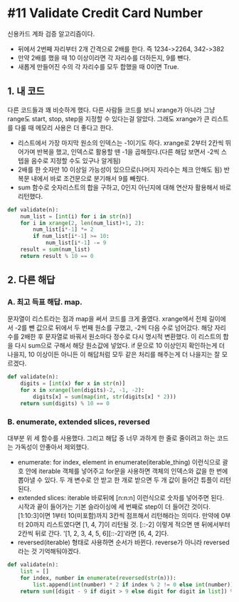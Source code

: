 # #11 Validate Credit Card Number
신용카드 계좌 검증 알고리즘이다.

- 뒤에서 2번째 자리부터 2개 간격으로 2배를 한다. 즉 1234->2264, 342->382
- 만약 2배를 했을 때 10 이상이라면 각 자리수를 더하든지, 9를 뺸다.
- 새롭게 만들어진 수의 각 자리수를 모두 합했을 때 0이면 True.

## 1. 내 코드
다른 코드들과 꽤 비슷하게 했다. 다른 사람들 코드를 보니 xrange가 아니라 그냥 range도 start, stop, step을 지정할 수 있다는걸 알았다. 그래도 xrange가 큰 리스트를 다룰 때 메모리 사용은 더 좋다고 한다.

- 리스트에서 가장 마지막 원소의 인덱스는 -1이기도 하다. xrange로 2부터 2칸씩 뛰어가며 반복을 했고, 인덱스로 활용할 땐 -1을 곱해줬다.(다른 해답 보면서 -2씩 스텝을 음수로 지정할 수도 있구나 알게됨)
- 2배를 한 숫자만 10 이상일 가능성이 있으므로(나머지 자리수는 체크 안해도 됨) 반복문 내에서 바로 조건문으로 분기해서 9를 빼줬다.
- sum 함수로 숫자리스트의 합을 구하고, 0인지 아닌지에 대해 연산자 활용해서 바로 리턴했다.

```python
def validate(n):
    num_list = [int(i) for i in str(n)]
    for i in xrange(2, len(num_list)+1, 2):
        num_list[i*-1] *= 2
        if num_list[i*-1] >= 10:
            num_list[i*-1] -= 9
    result = sum(num_list)
    return result % 10 == 0
```

## 2. 다른 해답

### A. 최고 득표 해답. map.
문자열이 리스트라는 점과 map을 써서 코드를 크게 줄였다. xrange에서 전체 길이에서 -2를 뺀 값으로 뒤에서 두 번째 원소를 구했고, -2씩 다음 수로 넘어갔다. 해당 자리수를 2배한 후 문자열로 바꿔서 원소마다 정수로 다시 명시적 변환했다. 이 리스트의 합을 다시 sum으로 구해서 해당 원소값에 넣었다. if 문으로 10 이상인지 확인하는게 더 나을지, 10 이상이든 아니든 이 해답처럼 모두 같은 처리를 해주는게 더 나을지는 잘 모르겠다.

```python
def validate(n):
    digits = [int(x) for x in str(n)]
    for x in xrange(len(digits)-2, -1, -2):
        digits[x] = sum(map(int, str(digits[x] * 2)))
    return sum(digits) % 10 == 0
```

### B. enumerate, extended slices, reversed
대부분 위 세 함수를 사용했다. 그리고 해답 중 너무 과하게 한 줄로 줄이려고 하는 코드는 가독성이 안좋아서 제외했다.

- enumerate: for index, element in enumerate(iterable_thing) 이런식으로 괄호 안에 iterable 객체를 넣어주고 for문을 사용하면 객체의 인덱스와 값을 한 번에 뽑아낼 수 있다. 두 개 변수로 안 받고 한 개로 받으면 두 개 값이 들어간 튜플이 리턴된다.
- extended slices: iterable 바로뒤에 [n:n:n] 이런식으로 숫자를 넣어주면 된다. 시작과 끝이 들어가는 기본 슬라이싱에 세 번째로 step이 더 들어간 것이다. [1:10:3]이면 1부터 10(미포함)까지 3칸씩 점프해서 리턴해라는 의미다. 만약에 0부터 20까지 리스트였다면 [1, 4, 7]이 리턴될 것. [::-2] 이렇게 적으면 맨 뒤에서부터 2칸씩 뒤로 간다. '[1, 2, 3, 4, 5, 6][::-2]'라면 [6, 4, 2]다.
- reversed(iterable) 형태로 사용하면 순서가 바뀐다. reverse가 아니라 reversed라는 것 기억해둬야겠다.

```python
def validate(n):
    list = []
    for index, number in enumerate(reversed(str(n))):
        list.append(int(number) * 2 if index % 2 != 0 else int(number))        
    return sum([digit - 9 if digit > 9 else digit for digit in list]) % 10 == 0
```
